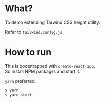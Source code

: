 # What?

To demo extending Tailwind CSS height utility.

Refer to `tailwind.config.js`

# How to run

This is bootstrapped with `create-react-app`.  
So install NPM packages and start it.

`yarn` preferred.

```bash
$ yarn
$ yarn start
```
